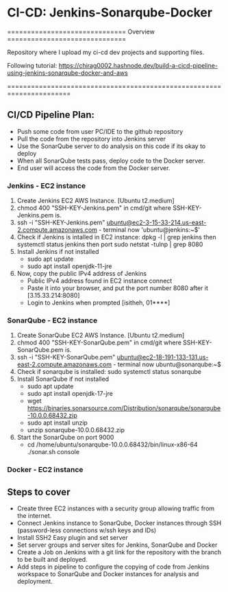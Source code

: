 # CI-CD: Jenkins-Sonarqube-Docker
============================== Overview ==============================

Repository where I upload my ci-cd dev projects and supporting files.

Following tutorial: https://chirag0002.hashnode.dev/build-a-cicd-pipeline-using-jenkins-sonarqube-docker-and-aws

======================================================================
## CI/CD Pipeline Plan:
- Push some code from user PC/IDE to the github repository
- Pull the code from the repository into Jenkins server
- Use the SonarQube server to do analysis on this code if its okay to deploy
- When all SonarQube tests pass, deploy code to the Docker server.
- End user will access the code from the Docker server.
  
### Jenkins - EC2 instance
1. Create Jenkins EC2 AWS Instance. [Ubuntu t2.medium]
2. chmod 400 "SSH-KEY-Jenkins.pem" in cmd/git where SSH-KEY-Jenkins.pem is.
3. ssh -i "SSH-KEY-Jenkins.pem" ubuntu@ec2-3-15-33-214.us-east-2.compute.amazonaws.com - terminal now 'ubuntu@jenkins:~$'
4. Check if Jenkins is intalled in EC2 instance: dpkg -l | grep jenkins then systemctl status jenkins then port sudo netstat -tulnp | grep 8080
5. Install Jenkins if not installed
    - sudo apt update
    - sudo apt install openjdk-11-jre
6. Now, copy the public IPv4 address of Jenkins
    - Public IPv4 address found in EC2 instance connect
    - Paste it into your browser, and put the port number 8080 after it [3.15.33.214:8080]
    - Login to Jenkins when prompted [isitheh, 01****]

### SonarQube - EC2 instance
1. Create SonarQube EC2 AWS Instance. [Ubuntu t2.medium]
2. chmod 400 "SSH-KEY-SonarQube.pem" in cmd/git where SSH-KEY-SonarQube.pem is.
3. ssh -i "SSH-KEY-SonarQube.pem" ubuntu@ec2-18-191-133-131.us-east-2.compute.amazonaws.com - terminal now ubuntu@sonarqube:~$
4. Check if sonarqube is installed: sudo systemctl status sonarqube
5. Install SonarQube if not installed
    - sudo apt update
    - sudo apt install openjdk-17-jre
    - wget https://binaries.sonarsource.com/Distribution/sonarqube/sonarqube-10.0.0.68432.zip
    - sudo apt install unzip
    - unzip sonarqube-10.0.0.68432.zip
6. Start the SonarQube on port 9000
    - cd /home/ubuntu/sonarqube-10.0.0.68432/bin/linux-x86-64 ./sonar.sh console



### Docker - EC2 instance	

## Steps to cover
- Create three EC2 instances with a security group allowing traffic from the internet.
- Connect Jenkins instance to SonarQube, Docker instances through SSH (password-less connections w/ssh keys and IDs)
- Install SSH2 Easy plugin and set server
- Set server groups and server sites for Jenkins, SonarQube and Docker
- Create a Job on Jenkins with a git link for the repository with the branch to be built and deployed.
- Add steps in pipeline to configure the copying of code from Jenkins workspace to SonarQube and Docker instances for analysis and deployment.
